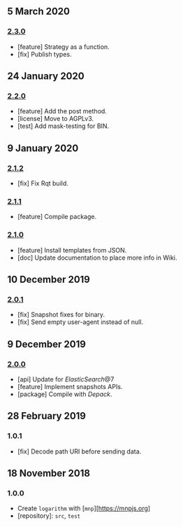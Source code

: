 ## 5 March 2020

### [2.3.0](https://github.com/artdecocode/logarithm/compare/v2.2.0...v2.3.0)

- [feature] Strategy as a function.
- [fix] Publish types.

## 24 January 2020

### [2.2.0](https://github.com/artdecocode/logarithm/compare/v2.1.2...v2.2.0)

- [feature] Add the post method.
- [license] Move to AGPLv3.
- [test] Add mask-testing for BIN.

## 9 January 2020

### [2.1.2](https://github.com/artdecocode/logarithm/compare/v2.1.1...v2.1.2)

- [fix] Fix Rqt build.

### [2.1.1](https://github.com/artdecocode/logarithm/compare/v2.1.0...v2.1.1)

- [feature] Compile package.

### [2.1.0](https://github.com/artdecocode/logarithm/compare/v2.0.1...v2.1.0)

- [feature] Install templates from JSON.
- [doc] Update documentation to place more info in Wiki.

## 10 December 2019

### [2.0.1](https://github.com/artdecocode/logarithm/compare/v2.0.0...v2.0.1)

- [fix] Snapshot fixes for binary.
- [fix] Send empty user-agent instead of null.

## 9 December 2019

### [2.0.0](https://github.com/artdecocode/logarithm/compare/v1.0.1...v2.0.0)

- [api] Update for _ElasticSearch_@7
- [feature] Implement snapshots APIs.
- [package] Compile with _Depack_.

## 28 February 2019

### 1.0.1

- [fix] Decode path URI before sending data.

## 18 November 2018

### 1.0.0

- Create `logarithm` with [`mnp`][https://mnpjs.org]
- [repository]: `src`, `test`
